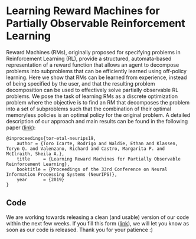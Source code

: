 # Learning Reward Machines for Partially Observable Reinforcement Learning

Reward Machines (RMs), originally proposed for specifying problems in Reinforcement Learning (RL), provide a structured, automata-based representation of a reward function that allows an agent to decompose problems into subproblems that can be efficiently learned using off-policy learning. Here we show that RMs can be learned from experience, instead of being specified by the user, and that the resulting problem decomposition can be used to effectively solve partially observable RL problems. We pose the task of learning RMs as a discrete optimization problem where the objective is to find an RM that decomposes the problem into a set of subproblems such that the combination of their optimal memoryless policies is an optimal policy for the original problem. A detailed description of our approach and main results can be found in the following paper ([link](http://www.cs.toronto.edu/~rntoro/docs/LRM_paper.pdf)):

    @inproceedings{tor-etal-neurips19,
        author = {Toro Icarte, Rodrigo and Waldie, Ethan and Klassen, Toryn Q. and Valenzano, Richard and Castro, Margarita P. and McIlraith, Sheila A.},
        title     = {Learning Reward Machines for Partially Observable Reinforcement Learning},
        booktitle = {Proceedings of the 33rd Conference on Neural Information Processing Systems (NeurIPS)},
        year      = {2019}
    }

## Code 
We are working towards releasing a clean (and usable) version of our code within the next few weeks. If you fill this form ([link](https://docs.google.com/forms/d/e/1FAIpQLSfKHJd9yyfx-2-p_tdM5fhSVfd5WK2vcsnIjMruV21MARI4jA/viewform?usp=sf_link)), we will let you know as soon as our code is released. Thank you for your patience :)
